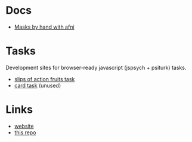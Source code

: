# Docs
  * [Masks by hand with afni](/tuts/afni_draw)
# Tasks
Development sites for browser-ready javascript (jspsych + psiturk) tasks. 
  * [slips of action fruits task](/slipstask) 
  * [card task](/cardtask)  (unused)

# Links
  * [website](https://www.lncd.pitt.edu/wp)
  * [this repo](https://github.com/LabNeuroCogDevel/LabNeuroCogDevel.github.io)
